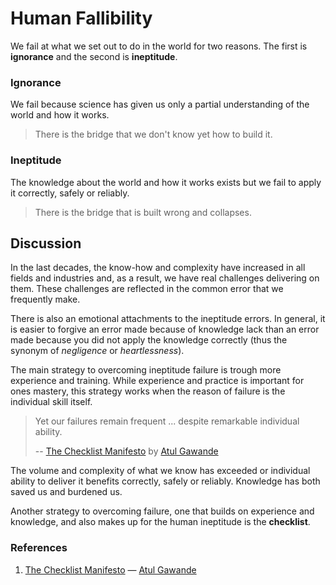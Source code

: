 # Human Fallibility

We fail at what we set out to do in the world for two reasons. The first is **ignorance** and the second is **ineptitude**.

### Ignorance

We fail because science has given us only a partial understanding of the world and how it works.

> There is the bridge that we don't know yet how to build it.

### Ineptitude

The knowledge about the world and how it works exists but we fail to apply it correctly, safely or reliably.

> There is the bridge that is built wrong and collapses.

## Discussion

In the last decades, the know-how and complexity have increased in all fields and industries and, as a result, we have real challenges delivering on them. These challenges are reflected in the common error that we frequently make.

There is also an emotional attachments to the ineptitude errors. In general, it is easier to forgive an error made because of knowledge lack than an error made because you did not apply the knowledge correctly (thus the synonym of _negligence_ or _heartlessness_).

The main strategy to overcoming ineptitude failure is trough more experience and training. While experience and practice is important for ones mastery, this strategy works when the reason of failure is the individual skill itself.

> Yet our failures remain frequent ... despite remarkable individual ability.
>
> -- [The Checklist Manifesto][1] by [Atul Gawande][2]

The volume and complexity of what we know has exceeded or individual ability to deliver it benefits correctly, safely or reliably. Knowledge has both saved us and burdened us.

Another strategy to overcoming failure, one that builds on experience and knowledge, and also makes up for the human ineptitude is the **checklist**.

### References

1. [The Checklist Manifesto][1] — [Atul Gawande][2]

[1]: https://www.goodreads.com/book/show/9182923-the-checklist-manifesto
[2]: https://www.goodreads.com/author/show/3078.Atul_Gawande
